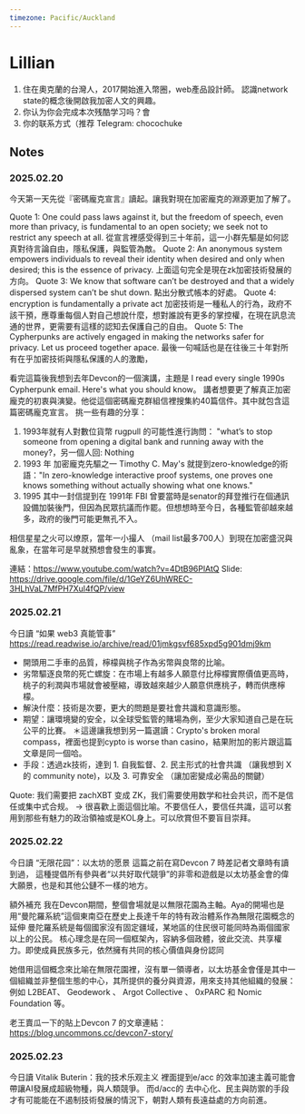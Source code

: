 ```yaml
---
timezone: Pacific/Auckland
---
```


# Lillian

1. 住在奧克蘭的台灣人，2017開始進入幣圈，web產品設計師。
   認識network state的概念後開啟我加密人文的興趣。
2. 你认为你会完成本次残酷学习吗？會
3. 你的联系方式（推荐 Telegram: chocochuke

## Notes

<!-- Content_START -->

### 2025.02.20

今天第一天先從『密碼龐克宣言』讀起。讓我對現在加密龐克的淵源更加了解了。

Quote 1: ⁠One could pass laws against it, but the freedom of speech, even more than privacy, is fundamental to an open society; we seek not to restrict any speech at all.
從宣言裡感受得到三十年前，這一小群先驅是如何認真對待言論自由，隱私保護，與監管為敵。
Quote 2: ⁠An anonymous system empowers individuals to reveal their identity when desired and only when desired; this is the essence of privacy.
上面這句完全是現在zk加密技術發展的方向。
Quote 3: We know that software can’t be destroyed and that a widely dispersed system can’t be shut down.
點出分散式帳本的好處。
Quote 4: ⁠⁠encryption is fundamentally a private act⁠
加密技術是一種私人的行為，政府不該干預，應尊重每個人對自己想說什麼，想對誰說有更多的掌控權，在現在訊息流通的世界，更需要有這樣的認知去保護自己的自由。
Quote 5: ⁠The Cypherpunks are actively engaged in making the networks safer for privacy. Let us proceed together apace.
最後一句喊話也是在往後三十年對所有在乎加密技術與隱私保護的人的激勵，

看完這篇後我想到去年Devcon的一個演講，主題是 I read every single 1990s Cypherpunk email. Here's what you should know。
講者想要更了解真正加密龐克的初衷與演變。他從這個密碼龐克群組信裡搜集約40篇信件。其中就包含這篇密碼龐克宣言。
挑一些有趣的分享：
1. 1993年就有人對數位貨幣 rugpull 的可能性進行詢問： "what’s to stop someone from opening a digital bank and running away with the money?，另一個人回: Nothing
2. 1993 年 加密龐克先驅之一 Timothy C. May's 就提到zero-knowledge的術語："In zero-knowledge interactive proof systems, one proves one knows something without actually showing what one knows."
3. 1995 其中一封信提到在 1991年 FBI 曾要當時是senator的拜登推行在個通訊設備加裝後門，但因為民眾抗議而作罷。但想想時至今日，各種監管卻越來越多，政府的後門可能更無孔不入。

相信星星之火可以燎原，當年一小撮人 （mail list最多700人）到現在加密盛況與亂象，在當年可是早就預想會發生的事實。

連結：https://www.youtube.com/watch?v=4DtB96PlAtQ
Slide: https://drive.google.com/file/d/1GeYZ6UhWREC-3HLhVaL7MfPH7Xul4fQP/view

### 2025.02.21

今日讀 “如果 web3 真能管事” https://read.readwise.io/archive/read/01jmkgsvf685xpd5g901dmj9km
- 開頭用二手車的品質，檸檬與桃子作為劣幣與良幣的比喻。
- 劣幣驅逐良幣的死亡螺旋：在市場上有越多人願意付比檸檬實際價值更高時，桃子的利潤與市場就會被壓縮，導致越來越少人願意供應桃子，轉而供應檸檬。
- 解決什麼：技術是次要，更大的問題是要社會共識和意識形態。
- 期望：讓環境變的安全，以全球受監管的賭場為例，至少大家知道自己是在玩公平的比賽。
     ＊這邊讓我想到另一篇選讀：Crypto's broken moral compass，裡面也提到cypto is worse than casino，結果附加的影片跟這篇文章是同一個哈。
- 手段：透過zk技術，達到 1. 自我監督、2. 民主形式的社會共識 （讓我想到 X 的 community note)，以及 3. 可靠安全 （讓加密變成必需品的關鍵）

Quote: 我们需要把 zachXBT 变成 ZK⁠⁠⁠⁠，我们需要使用数学和社会共识，而不是信任或集中式合规。 
-> 很喜歡上面這個比喻。不要信任人，要信任共識，這可以套用到那些有魅力的政治領袖或是KOL身上。可以欣賞但不要盲目崇拜。


### 2025.02.22
今日讀 “无限花园”：以太坊的愿景
這篇之前在寫Devcon 7 時差記者文章時有讀到過，
這種提倡所有參與者“以共好取代競爭”的非零和遊戲是以太坊基金會的偉大願景，也是和其他公鏈不一樣的地方。

額外補充
我在Devcon期間，整個會場就是以無限花園為主軸。Aya的開場也是用“曼陀羅系統”這個東南亞在歷史上長達千年的特有政治體系作為無限花園概念的延伸
曼陀羅系統是每個國家沒有固定疆域，某地區的住民很可能同時為兩個國家以上的公民。
核心理念是在同一個框架內，容納多個政體，彼此交流、共享權力。即使成員民族多元，依然擁有共同的核心價值與身份認同

她借用這個概念來比喻在無限花園裡，沒有單一領導者，以太坊基金會僅是其中一個組織並非整個生態的中心，其所提供的養分與資源，用來支持其他組織的發展：例如 L2BEAT、 Geodework 、 Argot Collective 、 0xPARC 和 Nomic Foundation 等。

老王賣瓜一下的貼上Devcon 7 的文章連結：https://blog.uncommons.cc/devcon7-story/

### 2025.02.23
今日讀 Vitalik Buterin：我的技术乐观主义
裡面提到e/acc 的效率加速主義可能會帶讓AI發展成超級物種，與人類競爭。
而d/acc的 去中心化、民主與防禦的手段才有可能能在不遏制技術發展的情況下，朝對人類有長遠益處的方向前進。


<!-- Content_END -->
